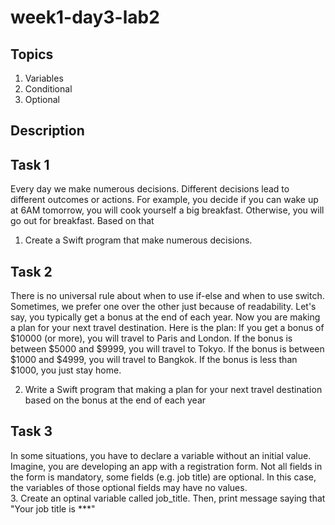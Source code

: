 # week1-day3-lab2

## Topics
1. Variables
2. Conditional
3. Optional

## Description
## Task 1
 Every day we make numerous decisions. Different decisions lead to different outcomes or actions. For example, you decide if you can wake up at 6AM tomorrow, you will cook yourself a big breakfast. Otherwise, you will go out for breakfast. Based on that
 1. Create a Swift program that make numerous decisions.

## Task 2
There is no universal rule about when to use if-else and when to use switch. Sometimes, we prefer one over the other just because of readability. Let's say, you typically get a bonus at the end of each year. Now you are making a plan for your next travel destination. Here is the plan:
If you get a bonus of $10000 (or more), you will travel to Paris and London.
If the bonus is between $5000 and $9999, you will travel to Tokyo.
If the bonus is between $1000 and $4999, you will travel to Bangkok.
If the bonus is less than $1000, you just stay home.

2. Write a Swift program that making a plan for your next travel destination based on the bonus at the end of each year

## Task 3
In some situations, you have to declare a variable without an initial value. Imagine, you are developing an app with a registration form. Not all fields in the form is mandatory, some fields (e.g. job title) are optional. In this case, the variables of those optional fields may have no values.   
3. Create an optinal variable called job_title. Then, print message saying that "Your job title is ***"

